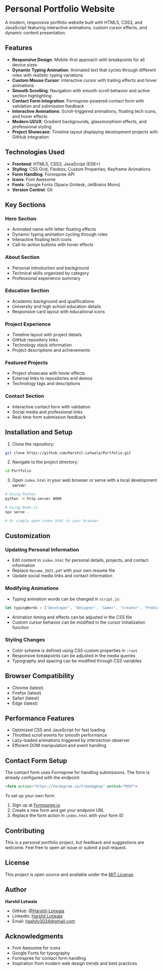# Personal Portfolio Website

A modern, responsive portfolio website built with HTML5, CSS3, and JavaScript featuring interactive animations, custom cursor effects, and dynamic content presentation.

## Features

- **Responsive Design**: Mobile-first approach with breakpoints for all device sizes
- **Dynamic Typing Animation**: Animated text that cycles through different roles with realistic typing variations
- **Custom Mouse Cursor**: Interactive cursor with trailing effects and hover animations
- **Smooth Scrolling**: Navigation with smooth scroll behavior and active section highlighting
- **Contact Form Integration**: Formspree-powered contact form with validation and submission feedback
- **Interactive Animations**: Scroll-triggered animations, floating tech icons, and hover effects
- **Modern UI/UX**: Gradient backgrounds, glassmorphism effects, and professional styling
- **Project Showcase**: Timeline layout displaying development projects with GitHub integration

## Technologies Used

- **Frontend**: HTML5, CSS3, JavaScript (ES6+)
- **Styling**: CSS Grid, Flexbox, Custom Properties, Keyframe Animations
- **Form Handling**: Formspree API
- **Icons**: Font Awesome
- **Fonts**: Google Fonts (Space Grotesk, JetBrains Mono)
- **Version Control**: Git

## Key Sections

### Hero Section
- Animated name with letter floating effects
- Dynamic typing animation cycling through roles
- Interactive floating tech icons
- Call-to-action buttons with hover effects

### About Section
- Personal introduction and background
- Technical skills organized by category
- Professional experience summary

### Education Section
- Academic background and qualifications
- University and high school education details
- Responsive card layout with educational icons

### Project Experience
- Timeline layout with project details
- GitHub repository links
- Technology stack information
- Project descriptions and achievements

### Featured Projects
- Project showcase with hover effects
- External links to repositories and demos
- Technology tags and descriptions

### Contact Section
- Interactive contact form with validation
- Social media and professional links
- Real-time form submission feedback

## Installation and Setup

1. Clone the repository:
```bash
git clone https://github.com/Harshil-Lotwala/Portfolio.git
```

2. Navigate to the project directory:
```bash
cd Portfolio
```

3. Open `index.html` in your web browser or serve with a local development server:
```bash
# Using Python
python -m http.server 8000

# Using Node.js
npx serve .

# Or simply open index.html in your browser
```

## Customization

### Updating Personal Information
- Edit content in `index.html` for personal details, projects, and contact information
- Replace `Resume_2025.pdf` with your own resume file
- Update social media links and contact information

### Modifying Animations
- Typing animation words can be changed in `script.js`:
```javascript
let typingWords = ['Developer', 'Designer', 'Gamer', 'Creator', 'Problem Solver', 'Tech Enthusiast'];
```

- Animation timing and effects can be adjusted in the CSS file
- Custom cursor behavior can be modified in the cursor initialization function

### Styling Changes
- Color scheme is defined using CSS custom properties in `:root`
- Responsive breakpoints can be adjusted in the media queries
- Typography and spacing can be modified through CSS variables

## Browser Compatibility

- Chrome (latest)
- Firefox (latest)
- Safari (latest)
- Edge (latest)

## Performance Features

- Optimized CSS and JavaScript for fast loading
- Throttled scroll events for smooth performance
- Lazy-loaded animations triggered by intersection observer
- Efficient DOM manipulation and event handling

## Contact Form Setup

The contact form uses Formspree for handling submissions. The form is already configured with the endpoint:

```html
<form action="https://formspree.io/f/manbgkop" method="POST">
```

To set up your own form:
1. Sign up at [Formspree.io](https://formspree.io)
2. Create a new form and get your endpoint URL
3. Replace the form action in `index.html` with your form ID

## Contributing

This is a personal portfolio project, but feedback and suggestions are welcome. Feel free to open an issue or submit a pull request.

## License

This project is open source and available under the [MIT License](LICENSE).

## Author

**Harshil Lotwala**
- GitHub: [@Harshil-Lotwala](https://github.com/Harshil-Lotwala)
- LinkedIn: [Harshil Lotwala](https://www.linkedin.com/in/harshil-lotwala)
- Email: hashilv3034@gmail.com

## Acknowledgments

- Font Awesome for icons
- Google Fonts for typography
- Formspree for contact form handling
- Inspiration from modern web design trends and best practices

